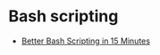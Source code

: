 # Bash scripting

- [Better Bash Scripting in 15 Minutes](http://robertmuth.blogspot.fr/2012/08/better-bash-scripting-in-15-minutes.html)
